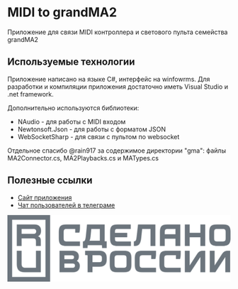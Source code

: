 # MIDI to grandMA2
Приложение для связи MIDI контроллера и светового пульта семейства grandMA2

## Используемые технологии
Приложение написано на языке C#, интерфейс на winfowrms. Для разработки и компиляции приложения достаточно иметь Visual Studio и .net framework.

Дополнительно используются библиотеки:

- NAudio - для работы с MIDI входом
- Newtonsoft.Json - для работы с форматом JSON
- WebSocketSharp - для связи с пультом по websocket

Отдельное спасибо @rain917 за содержимое директории "gma": файлы MA2Connector.cs, MA2Playbacks.cs и MATypes.cs

## Полезные ссылки
- [Сайт приложения](https://midigma.com)
- [Чат пользователей в телеграме](https://t.me/midi2gma)


![Made in Russia](https://raw.githubusercontent.com/sysolyatin/midigma/main/website/assets/img/made-in-russia-sign-ru.svg)
